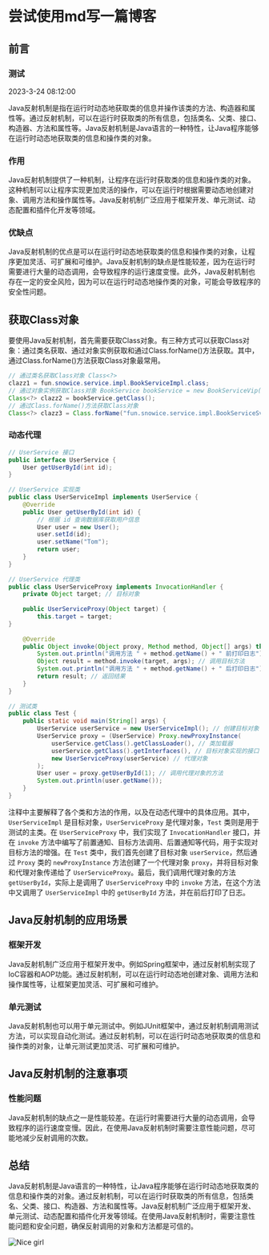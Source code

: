 # 尝试使用md写一篇博客

## 前言

### 测试

2023-3-24 08:12:00

Java反射机制是指在运行时动态地获取类的信息并操作该类的方法、构造器和属性等。通过反射机制，可以在运行时获取类的所有信息，包括类名、父类、接口、构造器、方法和属性等。Java反射机制是Java语言的一种特性，让Java程序能够在运行时动态地获取类的信息和操作类的对象。

### 作用

Java反射机制提供了一种机制，让程序在运行时获取类的信息和操作类的对象。这种机制可以让程序实现更加灵活的操作，可以在运行时根据需要动态地创建对象、调用方法和操作属性等。Java反射机制广泛应用于框架开发、单元测试、动态配置和插件化开发等领域。

### 优缺点

Java反射机制的优点是可以在运行时动态地获取类的信息和操作类的对象，让程序更加灵活、可扩展和可维护。Java反射机制的缺点是性能较差，因为在运行时需要进行大量的动态调用，会导致程序的运行速度变慢。此外，Java反射机制也存在一定的安全风险，因为可以在运行时动态地操作类的对象，可能会导致程序的安全性问题。

## 获取Class对象

要使用Java反射机制，首先需要获取Class对象。有三种方式可以获取Class对象：通过类名获取、通过对象实例获取和通过Class.forName()方法获取。其中，通过Class.forName()方法获取Class对象最常用。

``` java
// 通过类名获取Class对象 Class<?> 
clazz1 = fun.snowice.service.impl.BookServiceImpl.class; 
// 通过对象实例获取Class对象 BookService bookService = new BookServiceVip(); 
Class<?> clazz2 = bookService.getClass(); 
// 通过Class.forName()方法获取Class对象 
Class<?> clazz3 = Class.forName("fun.snowice.service.impl.BookServiceSvip");

```

### 动态代理

``` java
// UserService 接口
public interface UserService {
    User getUserById(int id);
}
 
// UserService 实现类
public class UserServiceImpl implements UserService {
    @Override
    public User getUserById(int id) {
        // 根据 id 查询数据库获取用户信息
        User user = new User();
        user.setId(id);
        user.setName("Tom");
        return user;
    }
}
 
// UserService 代理类
public class UserServiceProxy implements InvocationHandler {
    private Object target; // 目标对象
 
    public UserServiceProxy(Object target) {
        this.target = target;
}
 
    @Override
    public Object invoke(Object proxy, Method method, Object[] args) throws Throwable {
        System.out.println("调用方法 " + method.getName() + " 前打印日志"); // 前置通知
        Object result = method.invoke(target, args); // 调用目标方法
        System.out.println("调用方法 " + method.getName() + " 后打印日志"); // 后置通知
        return result; // 返回结果
    }
}
 
// 测试类
public class Test {
    public static void main(String[] args) {
        UserService userService = new UserServiceImpl(); // 创建目标对象
        UserService proxy = (UserService) Proxy.newProxyInstance(
            userService.getClass().getClassLoader(), // 类加载器
            userService.getClass().getInterfaces(), // 目标对象实现的接口
            new UserServiceProxy(userService) // 代理对象
        );
        User user = proxy.getUserById(1); // 调用代理对象的方法
        System.out.println(user.getName());
    }
}
```

注释中主要解释了各个类和方法的作用，以及在动态代理中的具体应用。其中，`UserServiceImpl` 是目标对象，`UserServiceProxy` 是代理对象，`Test` 类则是用于测试的主类。在 `UserServiceProxy` 中，我们实现了 `InvocationHandler` 接口，并在 `invoke` 方法中编写了前置通知、目标方法调用、后置通知等代码，用于实现对目标方法的增强。在 `Test` 类中，我们首先创建了目标对象 `userService`，然后通过 `Proxy` 类的 `newProxyInstance` 方法创建了一个代理对象 `proxy`，并将目标对象和代理对象传递给了 `UserServiceProxy`。最后，我们调用代理对象的方法 `getUserById`，实际上是调用了 `UserServiceProxy` 中的 `invoke` 方法，在这个方法中又调用了 `UserServiceImpl` 中的 `getUserById` 方法，并在前后打印了日志。

## Java反射机制的应用场景

### 框架开发

Java反射机制广泛应用于框架开发中。例如Spring框架中，通过反射机制实现了IoC容器和AOP功能。通过反射机制，可以在运行时动态地创建对象、调用方法和操作属性等，让框架更加灵活、可扩展和可维护。

### 单元测试

Java反射机制也可以用于单元测试中。例如JUnit框架中，通过反射机制调用测试方法，可以实现自动化测试。通过反射机制，可以在运行时动态地获取类的信息和操作类的对象，让单元测试更加灵活、可扩展和可维护。

## Java反射机制的注意事项

### 性能问题

Java反射机制的缺点之一是性能较差。在运行时需要进行大量的动态调用，会导致程序的运行速度变慢。因此，在使用Java反射机制时需要注意性能问题，尽可能地减少反射调用的次数。

## 总结

Java反射机制是Java语言的一种特性，让Java程序能够在运行时动态地获取类的信息和操作类的对象。通过反射机制，可以在运行时获取类的所有信息，包括类名、父类、接口、构造器、方法和属性等。Java反射机制广泛应用于框架开发、单元测试、动态配置和插件化开发等领域。在使用Java反射机制时，需要注意性能问题和安全问题，确保反射调用的对象和方法都是可信的。

![Nice girl](https://image.snowice.fun/nice-girl/000902-1679069342e794.jpg)

